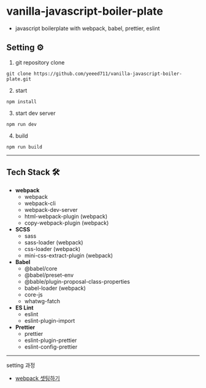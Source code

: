 # vanilla-javascript-boiler-plate

- javascript boilerplate with webpack, babel, prettier, eslint

## Setting ⚙️

1. git repository clone

```
git clone https://github.com/yeeed711/vanilla-javascript-boiler-plate.git
```

2. start

```
npm install
```

3. start dev server

```
npm run dev
```

4. build

```
npm run build
```

---

## Tech Stack 🛠

- **webpack**
  - webpack
  - webpack-cli
  - webpack-dev-server
  - html-webpack-plugin (webpack)
  - copy-webpack-plugin (webpack)
- **SCSS**
  - sass
  - sass-loader (webpack)
  - css-loader (webpack)
  - mini-css-extract-plugin (webpack)
- **Babel**
  - @babel/core
  - @babel/preset-env
  - @bable/plugin-proposal-class-properties
  - babel-loader (webpack)
  - core-js
  - whatwg-fatch
- **ES Lint**
  - eslint
  - eslint-plugin-import
- **Prettier**
  - prettier
  - eslint-plugin-prettier
  - eslint-config-prettier

---

setting 과정

- [webpack 셋팅하기](https://yeeed.tistory.com/61)
